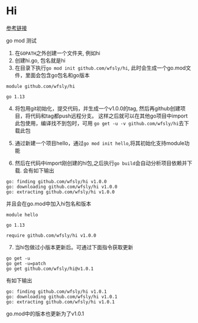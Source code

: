 # Hi

[参考链接][mod]

go mod 测试

1. 在`GOPATH`之外创建一个文件夹, 例如hi
2. 创建hi.go, 包名就是hi
3. 在目录下执行`go mod init github.com/wfsly/hi`, 此时会生成一个go.mod文件，里面会包含go包名和go版本
```
module github.com/wfsly/hi

go 1.13
```
4. 将包用git初始化，提交代码，并生成一个v1.0.0的tag, 然后再github创建项目，将代码和tag都push远程分支。
这样之后就可以在其他go项目中import 此包使用，编译找不到包时，可用
`go get -u -v github.com/wfsly/hi`去下载此包

5. 通过新建一个项目hello，通过`go mod init hello`,将其初始化支持module功能
6. 然后在代码中import刚创建的hi包,之后执行`go build`会自动分析项目依赖并下载. 会有如下输出
```
go: finding github.com/wfsly/hi v1.0.0
go: downloading github.com/wfsly/hi v1.0.0
go: extracting github.com/wfsly/hi v1.0.0
```

并且会在go.mod中加入hi包名和版本
```
module hello

go 1.13

require github.com/wfsly/hi v1.0.0
```

7. 当hi包做过小版本更新后。可通过下面指令获取更新
```
go get -u
go get -u=patch
go get github.com/wfsly/hi@v1.0.1
```

有如下输出
```
go: finding github.com/wfsly/hi v1.0.1
go: downloading github.com/wfsly/hi v1.0.1
go: extracting github.com/wfsly/hi v1.0.1
```

go.mod中的版本也更新为了v1.0.1

[mod]: https://learnku.com/go/t/38809
